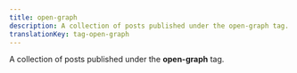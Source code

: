 ```yaml
---
title: open-graph
description: A collection of posts published under the open-graph tag.
translationKey: tag-open-graph
---
```

A collection of posts published under the **open-graph** tag.
